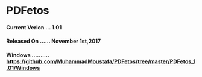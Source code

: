 # PDFetos

#### Current Verion ... 1.01
#### Released On ...... November 1st,2017

#### Windows .......... https://github.com/MuhammadMoustafa/PDFetos/tree/master/PDFetos_1.01/Windows
